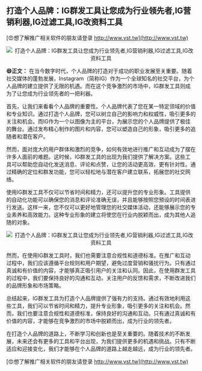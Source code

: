 ## **打造个人品牌：IG群发工具让您成为行业领先者,IG营销利器,IG过滤工具,IG改资料工具**

[😍想了解推广相关软件的朋友请登录 http://www.vst.tw](http://www.vst.tw)

 <center><img src="https://vst.tw/MP4/tuiguang/png/0.png" alt="打造个人品牌：IG群发工具让您成为行业领先者,IG营销利器,IG过滤工具,IG改资料工具"></center>

**😄正文：**
在当今数字时代，个人品牌的打造对于成功的职业发展至关重要。随着社交媒体的蓬勃发展，Instagram（简称IG）作为一个全球知名的社交平台，为个人品牌的建立提供了无限的机遇。而在这个竞争激烈的市场中，IG群发工具则成为了让您成为行业领先者的一把利器。

首先，让我们来看看个人品牌的重要性。个人品牌代表了您在某一特定领域的价值和专业知识。通过打造个人品牌，您可以树立自己的影响力和权威性，吸引更多的关注和机会。而IG作为一个以图像为主的平台，为展示您的个人品牌提供了极佳的舞台。通过发布精心制作的图片和内容，您可以塑造自己的形象，吸引更多的追随者和潜在客户。

然而，面对庞大的用户群体和激烈的竞争，如何有效地进行推广和互动成为了摆在许多人面前的难题。这时候，IG群发工具的出现为我们提供了解决方案。这些工具可以帮助您自动化发送消息、评论和点赞，让您的活动更高效、更有针对性。通过精确的定位和群发功能，您可以轻松地与潜在客户建立联系，拓展您的社交网络。

使用IG群发工具不仅可以节省时间和精力，还可以提升您的专业形象。工具提供的自动化功能可以确保您的消息和评论准确无误，并且能够按照您预设的时间表进行发送。这样一来，您不仅可以更好地管理您的社交媒体活动，还能够展示您的专业素养和高效能力。这种专业形象的建立将使您在行业内脱颖而出，成为其他人追随的对象。

 <center><img src="https://vst.tw/MP4/tuiguang/png/2.png" alt="打造个人品牌：IG群发工具让您成为行业领先者,IG营销利器,IG过滤工具,IG改资料工具"></center>

然而，在使用IG群发工具时，我们也需要注意合规性和道德标准。在推广和互动过程中，我们应该遵循平台规则和用户期望，避免过度营销和骚扰行为。只有通过真诚和有价值的内容，才能够真正吸引用户的关注和认同。因此，在使用群发工具的过程中，我们要保持良好的沟通和互动，关注用户的反馈和需求，不断改进我们的品牌形象和市场策略。

总结起来，IG群发工具为打造个人品牌提供了强有力的支持。通过有效地利用这些工具，我们可以节省时间和精力，提升专业形象，吸引更多的关注和机会。然而，我们也要注意合规性和道德标准，保持良好的沟通和互动。只有通过真诚和有价值的内容，才能够在竞争激烈的市场中脱颖而出，成为行业的领先者。

在打造个人品牌的道路上，不断学习和创新也是至关重要的。随着技术的不断发展，未来还会有更多的工具和平台出现，为我们提供更多的机遇和挑战。只有不断适应和迎接变化，我们才能够在个人品牌的道路上越走越远，成为行业的领先者。

[😍想了解推广相关软件的朋友请登录 http://www.vst.tw](http://www.vst.tw)



